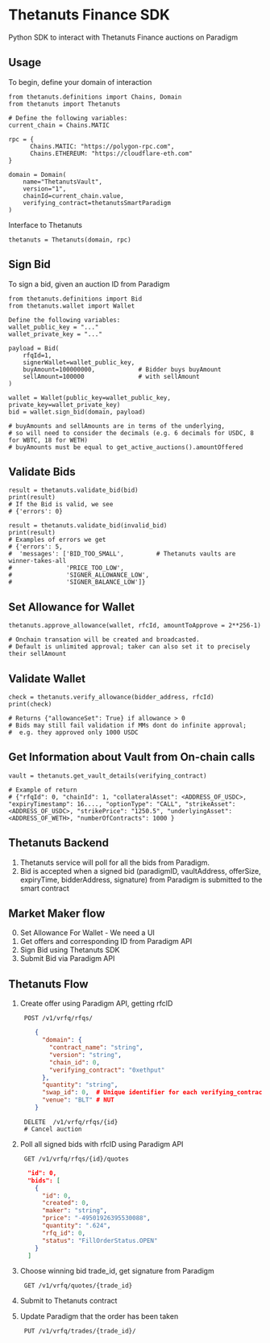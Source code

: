 # Thetanuts Finance SDK

Python SDK to interact with Thetanuts Finance auctions on Paradigm

## Usage

To begin, define your domain of interaction

    from thetanuts.definitions import Chains, Domain
    from thetanuts import Thetanuts
    
    # Define the following variables:
	current_chain = Chains.MATIC

	rpc = {
	      Chains.MATIC: "https://polygon-rpc.com", 
	      Chains.ETHEREUM: "https://cloudflare-eth.com"
	}

	domain = Domain(
	    name="ThetanutsVault",
	    version="1",
	    chainId=current_chain.value,
	    verifying_contract=thetanutsSmartParadigm
	)

Interface to Thetanuts 

	thetanuts = Thetanuts(domain, rpc)

	

## Sign Bid

To sign a bid, given an auction ID from Paradigm

	from thetanuts.definitions import Bid
	from thetanuts.wallet import Wallet

	Define the following variables:
	wallet_public_key = "..."
	wallet_private_key = "..."

	payload = Bid(
	    rfqId=1,
	    signerWallet=wallet_public_key,
	    buyAmount=100000000,            # Bidder buys buyAmount
	    sellAmount=100000               # with sellAmount
	)

	wallet = Wallet(public_key=wallet_public_key, private_key=wallet_private_key)
	bid = wallet.sign_bid(domain, payload)

	# buyAmounts and sellAmounts are in terms of the underlying, 
	# so will need to consider the decimals (e.g. 6 decimals for USDC, 8 for WBTC, 18 for WETH)
	# buyAmounts must be equal to get_active_auctions().amountOffered 
	
## Validate Bids

	result = thetanuts.validate_bid(bid)
	print(result)
	# If the Bid is valid, we see
	# {'errors': 0}

	result = thetanuts.validate_bid(invalid_bid)
	print(result)
	# Examples of errors we get
	# {'errors': 5,
	#  'messages': ['BID_TOO_SMALL',         # Thetanuts vaults are winner-takes-all
	#               'PRICE_TOO_LOW',
	#               'SIGNER_ALLOWANCE_LOW',
	#               'SIGNER_BALANCE_LOW']}

## Set Allowance for Wallet

	thetanuts.approve_allowance(wallet, rfcId, amountToApprove = 2**256-1) 

	# Onchain transation will be created and broadcasted.
	# Default is unlimited approval; taker can also set it to precisely their sellAmount

## Validate Wallet

	check = thetanuts.verify_allowance(bidder_address, rfcId)
	print(check)

	# Returns {"allowanceSet": True} if allowance > 0
	# Bids may still fail validation if MMs dont do infinite approval; 
	#  e.g. they approved only 1000 USDC

## Get Information about Vault from On-chain calls
		
	vault = thetanuts.get_vault_details(verifying_contract)

	# Example of return
	# {"rfqId": 0, "chainId": 1, "collateralAsset": <ADDRESS_OF_USDC>, "expiryTimestamp": 16...., "optionType": "CALL", "strikeAsset": <ADDRESS_OF_USDC>, "strikePrice": "1250.5", "underlyingAsset": <ADDRESS_OF_WETH>, "numberOfContracts": 1000 }
	
## Thetanuts Backend

 1. Thetanuts service will poll for all the bids from Paradigm.
 2. Bid is accepted when a signed bid (paradigmID, vaultAddress, offerSize, expiryTime, bidderAddress, signature) from Paradigm is submitted to the smart contract


## Market Maker flow

0. Set Allowance For Wallet - We need a UI
1. Get offers and corresponding ID from Paradigm API
2. Sign Bid using Thetanuts SDK
4. Submit Bid via Paradigm API


## Thetanuts Flow
1. Create offer using Paradigm API, getting rfcID 

		POST /v1/vrfq/rfqs/
	```json
		{	
		  "domain": {
		    "contract_name": "string",
		    "version": "string",
		    "chain_id": 0,
		    "verifying_contract": "0xethput" 
		  },
		  "quantity": "string",
		  "swap_id": 0,  # Unique identifier for each verifying_contract - epoch for Thetanuts
		  "venue": "BLT" # NUT
		}
	```	
		DELETE  /v1/vrfq/rfqs/{id}
		# Cancel auction

2. Poll all signed bids with rfcID using Paradigm API

		GET /v1/vrfq/rfqs/{id}/quotes
	```json
	  "id": 0,
	  "bids": [
	    {
	      "id": 0,
	      "created": 0,
	      "maker": "string",
	      "price": "-49501926395530088",
	      "quantity": ".624",
	      "rfq_id": 0,
	      "status": "FillOrderStatus.OPEN"
	    }
	  ]
	```
4. Choose winning bid trade_id, get signature from Paradigm

		GET /v1/vrfq/quotes/{trade_id}

5. Submit to Thetanuts contract

5. Update Paradigm that the order has been taken

		PUT /v1/vrfq/trades/{trade_id}/
